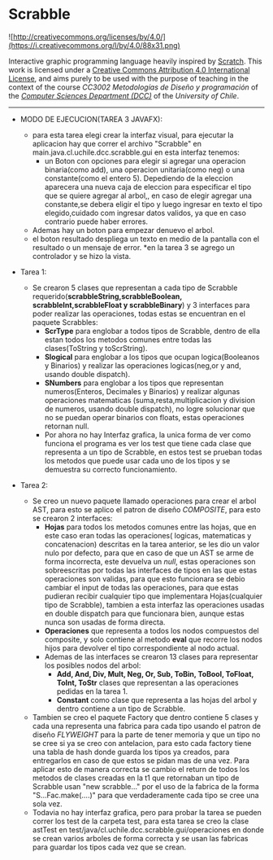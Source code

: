 # Scrabble

![http://creativecommons.org/licenses/by/4.0/](https://i.creativecommons.org/l/by/4.0/88x31.png)

Interactive graphic programming language heavily inspired by 
[Scratch](https://scratch.mit.edu).
This work is licensed under a
[Creative Commons Attribution 4.0 International License](http://creativecommons.org/licenses/by/4.0/), 
and aims purely to be used with the purpose of teaching in the context of the course 
_CC3002 Metodologías de Diseño y programación_ of the 
[_Computer Sciences Department (DCC)_](https://www.dcc.uchile.cl) of the 
_University of Chile_.

---
* MODO DE EJECUCION(TAREA 3 JAVAFX):
  * para esta tarea elegi crear la interfaz visual, para ejecutar la aplicacion hay que correr el archivo "Scrabble" en 
    main.java.cl.uchile.dcc.scrabble.gui en esta interfaz tenemos:
    * un Boton con opciones para elegir si agregar una operacion binaria(como add), una operacion unitaria(como neg) o una constante(como el entero 5).
    Depediendo de la eleccion aparecera una nueva caja de eleccion para especificar el tipo que se quiere agregar al arbol,,
      en caso de elegir agregar una constante,se debera eligir el tipo y luego ingresar en texto el tipo elegido,cuidado com ingresar datos validos, ya que en caso
      contrario puede haber errores.
  * Ademas hay un boton para empezar denuevo el arbol.
  * el boton resultado despliega un texto en medio de la pantalla con el resultado o un mensaje de error.
  *en la tarea 3 se agrego un controlador y se hizo la vista.
* Tarea 1:
    * Se crearon 5 clases que representan a cada tipo de Scrabble requerido(__scrabbleString,scrabbleBoolean,
      scrabbleInt,scrabbleFloat y scrabbleBinary__) y 3 interfaces para poder realizar las operaciones, todas estas se encuentran en el paquete Scrabbles:
        * __ScrType__ para englobar a todos tipos de Scrabble, dentro de ella estan todos los metodos comunes 
          entre todas las clases(ToString y toScrString).
        * __Slogical__ para englobar a los tipos que ocupan logica(Booleanos y Binarios) y realizar las operaciones logicas(neg,or y and, usando double dispatch).
        * __SNumbers__ para englobar a los tipos que representan numeros(Enteros, Decimales y Binarios) y realizar algunas operaciones matematicas
          (suma,resta,multiplicacion y division de numeros, usando double dispatch), 
          no logre solucionar que no se puedan operar binarios con floats,
        estas operaciones retornan null.
        * Por ahora no hay Interfaz grafica, la unica forma de ver como funciona el programa es ver los test que tiene cada
        clase que representa a un tipo de Scrabble, en estos test se prueban todas los metodos que puede usar cada uno de los tipos y
          se demuestra su correcto funcionamiento.
          
* Tarea 2:
    * Se creo un nuevo paquete llamado operaciones para crear el arbol AST, para esto se aplico el patron de 
      diseño _COMPOSITE_, para esto se crearon 2 interfaces:
        * __Hojas__ para todos los metodos comunes entre las hojas, que en este caso eran todas las operaciones(
          logicas, matematicas y concatenacion) descritas en la tarea anterior, se les dio un valor nulo por defecto,
          para que en caso de que un AST se arme de forma incorrecta, este devuelva un _null_, estas operaciones son sobreescritas
          por todas las interfaces de tipos en las que estas operaciones son validas, para que esto funcionara se debio cambiar el input
          de todas las operaciones, para que estas pudieran recibir cualquier tipo que implementara Hojas(cualquier tipo de Scrabble),
          tambien a esta interfaz las operaciones usadas en double dispatch para que funcionara bien, aunque estas nunca son usadas de forma directa.
        * __Operaciones__ que representa a todos los nodos compuestos del composite, y solo contiene al metodo __eval__ que recorre los nodos hijos para
        devolver el tipo correspondiente al nodo actual.
        * Ademas de las interfaces se crearon 13 clases para representar los posibles nodos del arbol:
            * __Add, And, Div, Mult, Neg, Or, Sub, ToBin, ToBool, ToFloat, ToInt, ToStr__ clases que representan a las operaciones pedidas en la tarea 1.
            * __Constant__ como clase que representa a las hojas del arbol y dentro contiene a un tipo de Scrabble.
    * Tambien se creo el paquete Factory que dentro contiene 5 clases y cada una representa una fabrica para cada tipo usando el patron
    de diseño _FLYWEIGHT_ para la parte de tener memoria y que un tipo no se cree si ya se creo con antelacion, para esto cada factory
      tiene una tabla de hash donde guarda los tipos ya creados, para entregarlos en caso de que estos  se pidan mas de una vez. Para
      aplicar esto de manera correcta se cambio el return de todos los metodos de clases creadas en la t1 que retornaban un tipo de Scrabble
      usan "new scrabble..." por el uso de la fabrica de la forma "S...Fac.make(....)" para que verdaderamente cada tipo se cree una sola vez.
    * Todavia no hay interfaz grafica, pero para probar la tarea se pueden correr los test de la carpeta test, para esta tarea se 
    creo la clase astTest en test/java/cl.uchile.dcc.scrabble.gui/operaciones en donde se crean varios arboles de forma correcta y 
      se usan las fabricas para guardar los tipos cada vez que se crean.